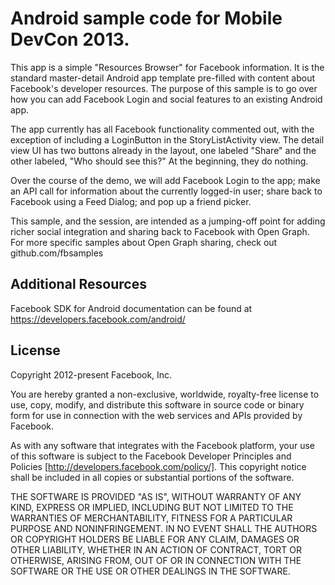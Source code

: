 # Android sample code for Mobile DevCon 2013.

This app is a simple "Resources Browser" for Facebook information. It is the standard master-detail Android app template pre-filled with content about Facebook's developer resources. The purpose of this sample is to go over how you can add Facebook Login and social features to an existing Android app.

The app currently has all Facebook functionality commented out, with the exception of including a LoginButton in the StoryListActivity view. The detail view UI has two buttons already in the layout, one labeled "Share" and the other labeled, "Who should see this?" At the beginning, they do nothing.

Over the course of the demo, we will add Facebook Login to the app; make an API call for information about the currently logged-in user; share back to Facebook using a Feed Dialog; and pop up a friend picker.

This sample, and the session, are intended as a jumping-off point for adding richer social integration and sharing back to Facebook with Open Graph. For more specific samples about Open Graph sharing, check out github.com/fbsamples

## Additional Resources

Facebook SDK for Android documentation can be found at https://developers.facebook.com/android/

## License

Copyright 2012-present Facebook, Inc.

You are hereby granted a non-exclusive, worldwide, royalty-free license to use, copy, modify, and distribute this software in source code or binary form for use in connection with the web services and APIs provided by Facebook.

As with any software that integrates with the Facebook platform, your use of this software is subject to the Facebook Developer Principles and Policies [http://developers.facebook.com/policy/]. This copyright notice shall be included in all copies or substantial portions of the software.

THE SOFTWARE IS PROVIDED "AS IS", WITHOUT WARRANTY OF ANY KIND, EXPRESS OR IMPLIED, INCLUDING BUT NOT LIMITED TO THE WARRANTIES OF MERCHANTABILITY, FITNESS FOR A PARTICULAR PURPOSE AND NONINFRINGEMENT. IN NO EVENT SHALL THE AUTHORS OR COPYRIGHT HOLDERS BE LIABLE FOR ANY CLAIM, DAMAGES OR OTHER LIABILITY, WHETHER IN AN ACTION OF CONTRACT, TORT OR OTHERWISE, ARISING FROM, OUT OF OR IN CONNECTION WITH THE SOFTWARE OR THE USE OR OTHER DEALINGS IN THE SOFTWARE.
